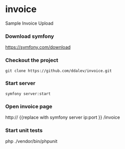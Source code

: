 # invoice
Sample Invoice Upload

### Download symfony 
https://symfony.com/download

### Checkout the project
```git clone https://github.com/ddalev/invoice.git```
### Start server
```symfony server:start```

### Open invoice page
http:// {{replace with symfony server ip:port }} /invoice

### Start unit tests
php ./vendor/bin/phpunit
